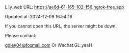 Lily_web URL: https://ae6d-61-165-102-156.ngrok-free.app

Updated at: 2024-12-09 16:54:16

If you cannot open this URL, the server might be down.

Please contact: 

goley04@foxmail.com Or Wechat:GL_yeaH